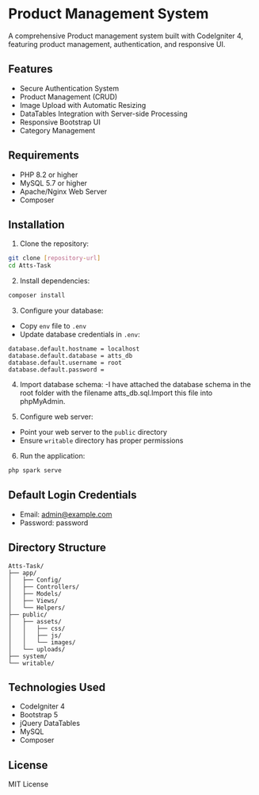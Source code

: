 # Product Management System

A comprehensive Product management system built with CodeIgniter 4, featuring product management, authentication, and responsive UI.

## Features

- Secure Authentication System
- Product Management (CRUD)
- Image Upload with Automatic Resizing
- DataTables Integration with Server-side Processing
- Responsive Bootstrap UI
- Category Management

## Requirements

- PHP 8.2 or higher
- MySQL 5.7 or higher
- Apache/Nginx Web Server
- Composer

## Installation

1. Clone the repository:
```bash
git clone [repository-url]
cd Atts-Task
```

2. Install dependencies:
```bash
composer install
```

3. Configure your database:
- Copy `env` file to `.env`
- Update database credentials in `.env`:
```
database.default.hostname = localhost
database.default.database = atts_db
database.default.username = root
database.default.password = 
```

4. Import database schema:
-I have attached the database schema in the root folder with the filename atts_db.sql.Import this file into phpMyAdmin.

5. Configure web server:
- Point your web server to the `public` directory
- Ensure `writable` directory has proper permissions

6. Run the application:
```bash
php spark serve
```

## Default Login Credentials

- Email: admin@example.com
- Password: password

## Directory Structure

```
Atts-Task/
├── app/
│   ├── Config/
│   ├── Controllers/
│   ├── Models/
│   ├── Views/
│   └── Helpers/
├── public/
│   ├── assets/
│   │   ├── css/
│   │   ├── js/
│   │   └── images/
│   └── uploads/
├── system/
└── writable/
```

## Technologies Used

- CodeIgniter 4
- Bootstrap 5
- jQuery DataTables
- MySQL
- Composer

## License

MIT License 
